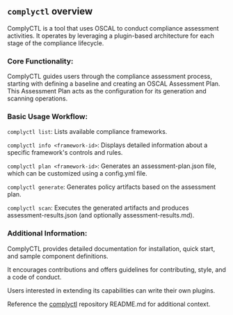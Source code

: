 ## `complyctl` overview

ComplyCTL is a tool that uses OSCAL to conduct compliance assessment activities. It operates by leveraging a plugin-based architecture for each stage of the compliance lifecycle.

### Core Functionality:

ComplyCTL guides users through the compliance assessment process, starting with defining a baseline and creating an OSCAL Assessment Plan. This Assessment Plan acts as the configuration for its generation and scanning operations.

### Basic Usage Workflow:

`complyctl list`: Lists available compliance frameworks.

`complyctl info <framework-id>`: Displays detailed information about a specific framework's controls and rules.

`complyctl plan <framework-id>`: Generates an assessment-plan.json file, which can be customized using a config.yml file.

`complyctl generate`: Generates policy artifacts based on the assessment plan.

`complyctl scan`: Executes the generated artifacts and produces assessment-results.json (and optionally assessment-results.md).

### Additional Information:

ComplyCTL provides detailed documentation for installation, quick start, and sample component definitions.

It encourages contributions and offers guidelines for contributing, style, and a code of conduct.

Users interested in extending its capabilities can write their own plugins.

Reference the [complyctl](https://github.com/complytime/complyctl) repository README.md for additional context.
